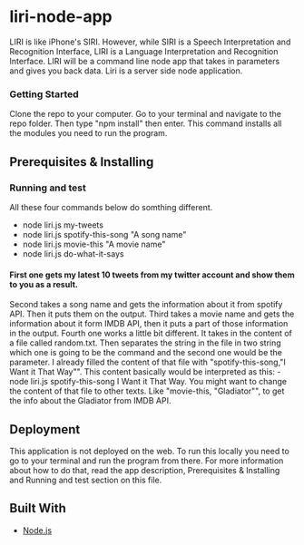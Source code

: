 # liri-node-app

LIRI is like iPhone's SIRI. However, while SIRI is a Speech Interpretation and Recognition Interface, LIRI is a Language Interpretation and Recognition Interface. LIRI will be a command line node app that takes in parameters and gives you back data. Liri is a server side node application.

### Getting Started 

Clone the repo to your computer. Go to your terminal and navigate to the repo folder. Then type "npm install" then enter. This command installs all the modules you need to run the program.



## Prerequisites & Installing



 
### Running and test

All these four commands below do somthing different.
* node liri.js my-tweets
* node liri.js spotify-this-song "A song name"
* node liri.js movie-this "A movie name"
* node liri.js do-what-it-says
#### First one gets my latest 10 tweets from my twitter account and show them to you as a result.
Second takes a song name and gets the information about it from spotify API. Then it puts them on the output.
Third takes a movie name and gets the information about it form IMDB API, then it puts a part of those information in the output.
Fourth one works a little bit different. It takes in the content of a file called random.txt. Then separates the string in the file in two string which one is going to be the command and the second one would be the parameter. I already filled the content of that file with "spotify-this-song,"I Want it That Way"". This content basically would be interpreted as this: -node liri.js spotify-this-song I Want it That Way. You might want to change the content of that file to other texts. Like "movie-this, "Gladiator"", to get the info about the Gladiator from IMDB API.

 


## Deployment

This application is not deployed on the web. To run this locally you need to go to your terminal and run the program from there. For more information about how to do that, read the app description, Prerequisites & Installing and Running and test section on this file. 

## Built With

* [Node.js](https://nodejs.org)



